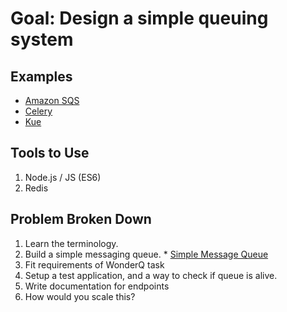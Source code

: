 
# Goal: Design a simple queuing system


## Examples
  * [Amazon SQS](http://goo.gl/Bn8qaD)
  * [Celery](http://www.celeryproject.org/)
  * [Kue](https://github.com/Automattic/kue)

## Tools to Use
  1. Node.js / JS (ES6)
  2. Redis

## Problem Broken Down
  1. Learn the terminology.
  2. Build a simple messaging queue.
    * [Simple Message Queue](https://github.com/fxrhxn/message-queue)
  3. Fit requirements of WonderQ task
  4. Setup a test application, and a way to check if queue is alive.
  5. Write documentation for endpoints
  6. How would you scale this?
